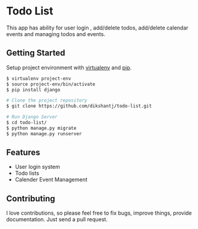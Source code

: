 # Todo List

This app has ability for user login , add/delete todos, add/delete calendar events and managing todos and events.

## Getting Started

Setup project environment with [virtualenv](https://virtualenv.pypa.io) and [pip](https://pip.pypa.io).

```bash
$ virtualenv project-env
$ source project-env/bin/activate
$ pip install django

# Clone the project repository
$ git clone https://github.com/dikshantj/todo-list.git 

# Run Django Server
$ cd todo-list/
$ python manage.py migrate
$ python manage.py runserver
```

## Features

* User login system
* Todo lists
* Calender Event Management

## Contributing

I love contributions, so please feel free to fix bugs, improve things, provide documentation. Just send a pull request.


